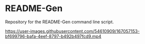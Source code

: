 # README-Gen
Repository for the README-Gen command line script.

https://user-images.githubusercontent.com/54610909/167057153-bf699796-bafa-4eef-8797-b492b497fcd9.mp4

